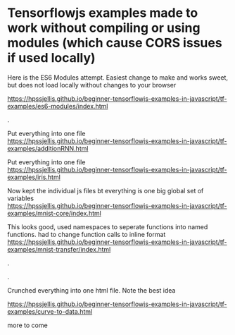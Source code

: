 

# Tensorflowjs examples made to work without compiling or using modules (which cause CORS issues if used locally)

Here is the ES6 Modules attempt. Easiest change to make and works sweet, but does not load locally without changes to your browser

https://hpssjellis.github.io/beginner-tensorflowjs-examples-in-javascript/tf-examples/es6-modules/index.html


.


Put everything into one file  
https://hpssjellis.github.io/beginner-tensorflowjs-examples-in-javascript/tf-examples/additionRNN.html

Put everything into one file  
https://hpssjellis.github.io/beginner-tensorflowjs-examples-in-javascript/tf-examples/iris.html

Now kept the individual js files bt everything is one big global set of variables  
https://hpssjellis.github.io/beginner-tensorflowjs-examples-in-javascript/tf-examples/mnist-core/index.html

This looks good, used namespaces to seperate functions into named functions. had to change function calls to inline format
https://hpssjellis.github.io/beginner-tensorflowjs-examples-in-javascript/tf-examples/mnist-transfer/index.html

.




.



Crunched everything into one html file. Note the best idea

https://hpssjellis.github.io/beginner-tensorflowjs-examples-in-javascript/tf-examples/curve-to-data.html






more to come
